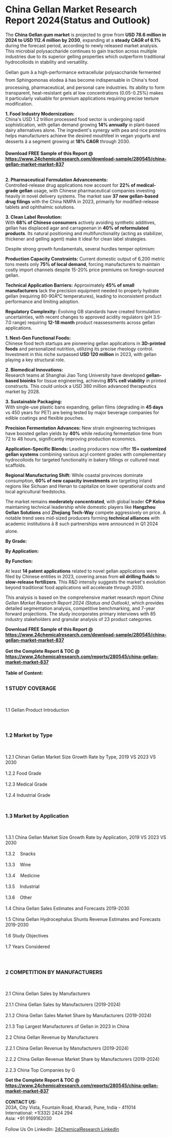 <h1>China Gellan Market Research Report 2024(Status and Outlook)</h1><p>The <strong>China Gellan gum market</strong> is projected to grow from <strong>USD 78.6 million in 2024 to USD 112.4 million by 2030</strong>, expanding at a <strong>steady CAGR of 6.1%</strong> during the forecast period, according to newly released market analysis. This microbial polysaccharide continues to gain traction across multiple industries due to its superior gelling properties which outperform traditional hydrocolloids in stability and versatility.</p><p>Gellan gum â a high-performance extracellular polysaccharide fermented from Sphingomonas elodea â has become indispensable in China's food processing, pharmaceutical, and personal care industries. Its ability to form transparent, heat-resistant gels at low concentrations (0.05-0.25%) makes it particularly valuable for premium applications requiring precise texture modification.</p><p><strong>1. Food Industry Modernization:</strong><br>
China's USD 1.2 trillion processed food sector is undergoing rapid sophistication, with gellan demand growing <strong>14% annually</strong> in plant-based dairy alternatives alone. The ingredient's synergy with pea and rice proteins helps manufacturers achieve the desired mouthfeel in vegan yogurts and desserts â a segment growing at <strong>18% CAGR</strong> through 2030.</p><div><b>Download FREE Sample of this Report @ 
            <a href="https://www.24chemicalresearch.com/download-sample/280545/china-gellan-market-market-837">
            https://www.24chemicalresearch.com/download-sample/280545/china-gellan-market-market-837</a></b></div><br><p><strong>2. Pharmaceutical Formulation Advancements:</strong><br>
Controlled-release drug applications now account for <strong>22% of medical-grade gellan</strong> usage, with Chinese pharmaceutical companies investing heavily in novel delivery systems. The market saw <strong>37 new gellan-based drug filings</strong> with the China NMPA in 2023, primarily for modified-release tablets and ophthalmic solutions.</p><p><strong>3. Clean Label Revolution:</strong><br>
With <strong>68% of Chinese consumers</strong> actively avoiding synthetic additives, gellan has displaced agar and carrageenan in <strong>40% of reformulated products</strong>. Its natural positioning and multifunctionality (acting as stabilizer, thickener and gelling agent) make it ideal for clean label strategies.</p><p>Despite strong growth fundamentals, several hurdles temper optimism:</p><p><strong>Production Capacity Constraints:</strong> Current domestic output of 6,200 metric tons meets only <strong>75% of local demand</strong>, forcing manufacturers to maintain costly import channels despite 15-20% price premiums on foreign-sourced gellan.</p><p><strong>Technical Application Barriers:</strong> Approximately <strong>45% of small manufacturers</strong> lack the precision equipment needed to properly hydrate gellan (requiring 80-90Â°C temperatures), leading to inconsistent product performance and limiting adoption.</p><p><strong>Regulatory Complexity:</strong> Evolving GB standards have created formulation uncertainties, with recent changes to approved acidity regulators (pH 3.5-7.0 range) requiring <strong>12-18 month</strong> product reassessments across gellan applications.</p><p><strong>1. Next-Gen Functional Foods:</strong><br>
Chinese food tech startups are pioneering gellan applications in <strong>3D-printed foods</strong> and personalized nutrition, utilizing its precise rheology control. Investment in this niche surpassed <strong>USD 120 million</strong> in 2023, with gellan playing a key structural role.</p><p><strong>2. Biomedical Innovations:</strong><br>
Research teams at Shanghai Jiao Tong University have developed <strong>gellan-based bioinks</strong> for tissue engineering, achieving <strong>85% cell viability</strong> in printed constructs. This could unlock a USD 380 million advanced therapeutics market by 2028.</p><p><strong>3. Sustainable Packaging:</strong><br>
With single-use plastic bans expanding, gellan films (degrading in <strong>45 days</strong> vs 450 years for PET) are being tested by major beverage companies for edible coatings and flexible pouches.</p><p><strong>Precision Fermentation Advances:</strong> New strain engineering techniques have boosted gellan yields by <strong>40%</strong> while reducing fermentation time from 72 to 48 hours, significantly improving production economics.</p><p><strong>Application-Specific Blends:</strong> Leading producers now offer <strong>15+ customized gellan systems</strong> combining various acyl content grades with complementary hydrocolloids for targeted functionality in bakery fillings or cultured meat scaffolds.</p><p><strong>Regional Manufacturing Shift:</strong> While coastal provinces dominate consumption, <strong>60% of new capacity investments</strong> are targeting inland regions like Sichuan and Henan to capitalize on lower operational costs and local agricultural feedstocks.</p><p>The market remains <strong>moderately concentrated</strong>, with global leader <strong>CP Kelco</strong> maintaining technical leadership while domestic players like <strong>Hangzhou Gellan Solutions</strong> and <strong>Zhejiang Tech-Way</strong> compete aggressively on price. A notable trend sees mid-sized producers forming <strong>technical alliances</strong> with academic institutions â 8 such partnerships were announced in Q1 2024 alone.</p><p><strong>By Grade:</strong></p><p><strong>By Application:</strong></p><p><strong>By Function:</strong></p><p>At least <strong>14 patent applications</strong> related to novel gellan applications were filed by Chinese entities in 2023, covering areas from <strong>oil drilling fluids</strong> to <strong>slow-release fertilizers</strong>. This R&amp;D intensity suggests the market's evolution beyond traditional food applications will accelerate through 2030.</p><p>This analysis is based on the comprehensive market research report <em>China Gellan Market Research Report 2024 (Status and Outlook)</em>, which provides detailed segmentation analysis, competitive benchmarking, and 7-year forward projections. The study incorporates primary interviews with 85 industry stakeholders and granular analysis of 23 product categories.</p><div><b>Download FREE Sample of this Report @ 
            <a href="https://www.24chemicalresearch.com/download-sample/280545/china-gellan-market-market-837">
            https://www.24chemicalresearch.com/download-sample/280545/china-gellan-market-market-837</a></b></div><br><div><b>Get the Complete Report & TOC @ 
            <a href="https://www.24chemicalresearch.com/reports/280545/china-gellan-market-market-837">
            https://www.24chemicalresearch.com/reports/280545/china-gellan-market-market-837</a></b></div><br>
            <b>Table of Content:</b><p><h2><span style="font-size:16px"><strong>1 STUDY COVERAGE</strong></span></h2><br />
<p>1.1 Gellan Product Introduction</p><br />
<h2><span style="font-size:16px"><strong>1.2 Market by Type</strong></span></h2><br />
<p>1.2.1 Chinan Gellan Market Size Growth Rate by Type, 2019 VS 2023 VS 2030<br /><br />
1.2.2 Food Grade&nbsp;&nbsp; &nbsp;<br /><br />
1.2.3 Medical Grade<br /><br />
1.2.4 Industrial Grade<br /><br />
<h2><span style="font-size:16px"><strong>1.3 Market by Application</strong></span></h2><br />
<p>1.3.1 China Gellan Market Size Growth Rate by Application, 2019 VS 2023 VS 2030<br /><br />
1.3.2&nbsp;&nbsp; &nbsp;Snacks<br /><br />
1.3.3&nbsp;&nbsp; &nbsp;Wine<br /><br />
1.3.4&nbsp;&nbsp; &nbsp;Medicine<br /><br />
1.3.5&nbsp;&nbsp; &nbsp;Industrial<br /><br />
1.3.6&nbsp;&nbsp; &nbsp;Other<br /><br />
1.4 China Gellan Sales Estimates and Forecasts 2019-2030<br /><br />
1.5 China Gellan Hydrocephalus Shunts Revenue Estimates and Forecasts 2019-2030<br /><br />
1.6 Study Objectives<br /><br />
1.7 Years Considered</p><br />
<h2><span style="font-size:16px"><strong>2 COMPETITION BY MANUFACTURERS</strong></span></h2><br />
<p>2.1 China Gellan Sales by Manufacturers<br /><br />
2.1.1 China Gellan Sales by Manufacturers (2019-2024)<br /><br />
2.1.2 China Gellan Sales Market Share by Manufacturers (2019-2024)<br /><br />
2.1.3 Top Largest Manufacturers of Gellan in 2023 in China<br /><br />
2.2 China Gellan Revenue by Manufacturers<br /><br />
2.2.1 China Gellan Revenue by Manufacturers (2019-2024)<br /><br />
2.2.2 China Gellan Revenue Market Share by Manufacturers (2019-2024)<br /><br />
2.2.3 China Top Companies by G</p><div><b>Get the Complete Report & TOC @ 
            <a href="https://www.24chemicalresearch.com/reports/280545/china-gellan-market-market-837">
            https://www.24chemicalresearch.com/reports/280545/china-gellan-market-market-837</a></b></div><br><b>CONTACT US:</b><br>
            203A, City Vista, Fountain Road, Kharadi, Pune, India - 411014<br>
            International: +1(332) 2424 294<br>
            Asia: +91 9169162030 <br><br>
            Follow Us On LinkedIn: <a href="https://www.linkedin.com/company/24chemicalresearch/">24ChemicalResearch LinkedIn</a>
